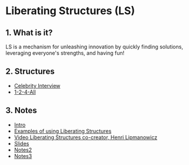 <!-- numbers -->

# Liberating Structures (LS)

## 1. What is it?
LS is a mechanism for unleashing innovation by quickly finding solutions, leveraging everyone's strengths, and having fun!

## 2. Structures
* [Celebrity Interview](celebrity-interview/)
* [1-2-4-All](1-2-4-all/)

## 3. Notes
* [Intro](intro/)
* [Examples of using Liberating Structures](examples/)
* [Video Liberating Structures co-creator, Henri Lipmanowicz](video-henri/)
* [Slides](slides/)
* [Notes2](notes2/)
* [Notes3](notes3/)
